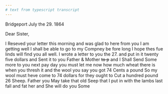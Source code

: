 ```yaml
---
# text from typescript transcript
---
```

Bridgeport July the 29. 1864

Dear Sister,
	
I Reseved your letter this morning and was glad to here from you  I am getting well  I shall be able to go to my Compney be fore long I hope thes fue linds will find you all well.  I wrote a letter to you the 27. and put in it twenty five dollars and Sent it to you Father & Mother ~~to p~~ and I Shall Send Some more to you next pay day  you must let me now how much wheat there is when you thresh it and the wool you say you got 74 Cents a pound So my wool must heve come to 74 dollars for they ought to Cut a hundred pound 26 Sheep. Father you May take that old Seep that I put in with the lambs last fall and fat her and She will do you Some